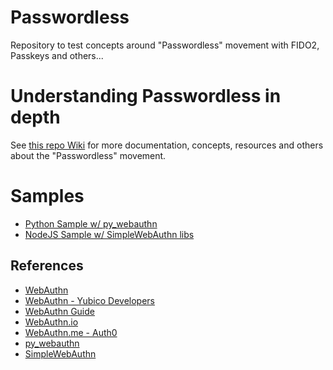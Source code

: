 # Passwordless
Repository to test concepts around "Passwordless" movement with FIDO2, Passkeys and others...

# Understanding Passwordless in depth

See [this repo Wiki](https://github.com/piraces/passwordless/wiki) for more documentation, concepts, resources and others about the "Passwordless" movement.

# Samples

- [Python Sample w/ py_webauthn](python/README.md)
- [NodeJS Sample w/ SimpleWebAuthn libs](node/README.md)

## References

- [WebAuthn](https://www.w3.org/TR/webauthn/)
- [WebAuthn - Yubico Developers](https://developers.yubico.com/WebAuthn/)
- [WebAuthn Guide](https://webauthn.guide/)
- [WebAuthn.io](https://webauthn.io/)
- [WebAuthn.me - Auth0](https://webauthn.me/)
- [py_webauthn](https://github.com/duo-labs/py_webauthn)
- [SimpleWebAuthn](https://simplewebauthn.dev/)
